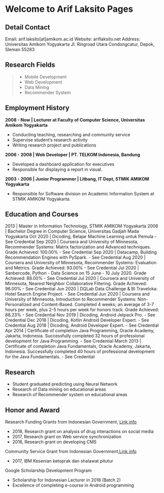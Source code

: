 # Welcome to Arif Laksito Pages

## Detail Contact

Email: arif.laksito[at]amikom.ac.id
Website: ariflaksito.net
Address: Universitas Amikom Yogyakarta
Jl. Ringroad Utara Condongcatur, Depok, Sleman 55283

## Research Fields
> - Mobile Development
> - Web Development
> - Data Mining
> - Recommender System

## Employment History
**2008 - Now | Lecturer at Faculty of Computer Science, Universitas Amikom Yogyakarta**
- Conducting teaching, researching and community service
- Supervise student’s research activity
- Writing research project and publications

**2006 - 2008 | Web Developer | PT. TELKOM Indonesia, Bandung**
- Developed a dashboard application for executives
- Responsible for displaying a report in visual.

**2003 - 2006 | Junior Programmer | Litbang, IT Dept, STMIK AMIKOM Yogyakarta**
- Responsible for Software division on Academic Information System at STMIK AMIKOM Yogyakarta.

## Education and Courses
2013 | Master in Information Technology, STMIK AMIKOM Yogyakarta
2006 | Bachelor Degree in Computer Science, Universitas Gadjah Mada Yogyakarta
Oct 2020 | Dicoding, Belajar Machine Learning untuk Pemula - See Credential
Sep 2020 | Coursera and University of Minnesota, Recommender Systems: Matrix factorization and Advanced techniques. Grade Achieved: 100.00% - See Credential
Sep 2020 | Datacamp, Building Recommendation Engines with PySpark. - See Credential
Aug 2020 | Coursera and University of Minnesota, Recommender Systems: Evaluation and Metrics. Grade Achieved: 93.00% - See Credential
Jul 2020 | Sanbercode, Python - Data Science on 15 June - 10 July 2020. Grade Achieved: 88.00% - See Credential
Jul 2020 | Coursera and University of Minnesota, Nearest Neighbor Collaborative Filtering. Grade Achieved: 96.00% - See Credential
Jun 2020 | DQLab Data Challenge & BI Traveloka: Hotel Search Engine Project. - See Credential
Jun 2020 | Coursera and University of Minnesota, Introduction to Recommender Systems: Non-Personalized and Content-Based. Completed 4 weeks; an average of 3-7 hours per week, plus 2-5 hours per week for honors track. Grade Achieved: 88.23% - See Credential
Nov 2019 | Dicoding, Android Jetpack Pro. - See Credential
Dec 2018 | Dicoding, Kotlin Android Developer Expert. - See Credential
Aug 2018 | Dicoding, Android Developer Expert. - See Credential
Apr 2014 | Certificate of completion Java Programming, Oracle Academy, Jakarta, Indonesia. Successfully completed 32 hours of professional development for Java Programming. - See Credential
March 2013 | Certificate of completion Java Fundamentals, Oracle Academy, Jakarta, Indonesia. Successfully completed 40 hours of professional development for the Java Fundamentals. - See Credential

## Research
- Student graduated predicting using Neural Network
- Research of Data mining on educational areas
- Research of Recommender system on educational areas

## Honor and Award
Research Funding Grants from Indonesian Government, [Link info](http://sinta.ristekbrin.go.id/authors/detail?id=6098026&view=research)
- 2018, Research grant on analysis of drug interactions on social media
- 2017, Research grant on Web service synchronization
- 2016, Research grant on developing CMS


Community Service Grant from Indonesian Government,[Link info](http://sinta.ristekbrin.go.id/authors/detail?id=6098026&view=services)
- 2017, IBM Kesenian ketoprak dan shalawat pitutur

Google Scholarship Development Program
- Scholarship for Indonesian Lecturer in 2018 (Batch 2)
- Excellence of completing e-course in Android programming